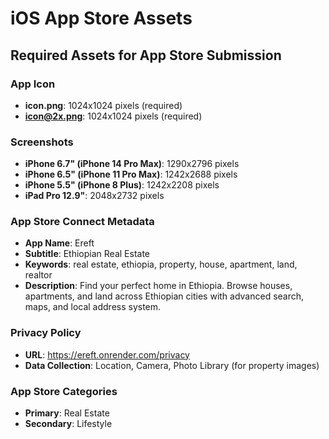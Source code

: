 # iOS App Store Assets

## Required Assets for App Store Submission

### App Icon
- **icon.png**: 1024x1024 pixels (required)
- **icon@2x.png**: 1024x1024 pixels (required)

### Screenshots
- **iPhone 6.7" (iPhone 14 Pro Max)**: 1290x2796 pixels
- **iPhone 6.5" (iPhone 11 Pro Max)**: 1242x2688 pixels
- **iPhone 5.5" (iPhone 8 Plus)**: 1242x2208 pixels
- **iPad Pro 12.9"**: 2048x2732 pixels

### App Store Connect Metadata
- **App Name**: Ereft
- **Subtitle**: Ethiopian Real Estate
- **Keywords**: real estate, ethiopia, property, house, apartment, land, realtor
- **Description**: Find your perfect home in Ethiopia. Browse houses, apartments, and land across Ethiopian cities with advanced search, maps, and local address system.

### Privacy Policy
- **URL**: https://ereft.onrender.com/privacy
- **Data Collection**: Location, Camera, Photo Library (for property images)

### App Store Categories
- **Primary**: Real Estate
- **Secondary**: Lifestyle
